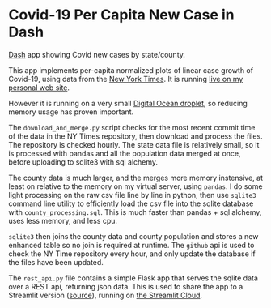 # Covid-19 Per Capita New Case in Dash
[Dash](https://dash.plotly.com) app showing Covid new cases by state/county.

This app implements per-capita normalized plots of linear case growth of Covid-19, using data from the [New York Times](https://github.com/nytimes/covid-19-data). It is running [live on my personal web site](https://marcoshuerta.com/dash/covid/).

However it is running on a very small [Digital Ocean droplet](https://m.do.co/c/6e16d6da6cf4), so reducing memory usage has proven important.

The `download_and_merge.py` script checks for the most recent commit time of the data in the NY Times repository, then download and process the files. The repository is checked hourly. The state data file is relatively small, so it is processed with pandas and all the population data merged at once, before uploading to sqlite3 with sql alchemy.

The county data is much larger, and the merges more memory instensive, at least on relative to the memory on my virtual server, using `pandas`. I do some light processing on the raw csv file line by line in python, then use `sqlite3` command line utility to efficiently load the csv file into the sqlite database with `county_processing.sql`. This is much faster than pandas + sql alchemy, uses less memory, and less cpu. 

`sqlite3` then joins the county data and county population and stores a new enhanced table so no join is required at runtime. The `github` api is used to check the NY Time repository every hour, and only update the database if the files have been updated.

The `rest_api.py` file contains a simple Flask app that serves the sqlite data over a REST api, returning json data. This is used to share the app to a Streamlit version ([source](https://github.com/astrowonk/covid_streamlit)), running on [the Streamlit Cloud](https://astrowonk-covid-streamlit-covid-streamlit-eis1xz.streamlitapp.com).


